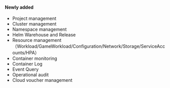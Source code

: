 #### Newly added
- Project management
- Cluster management
- Namespace management
- Helm Warehouse and Release
- Resource management（Workload/GameWorkload/Configuration/Network/Storage/ServiceAccounts/HPA）
- Container monitoring
- Container Log
- Event Query
- Operational audit
- Cloud voucher management